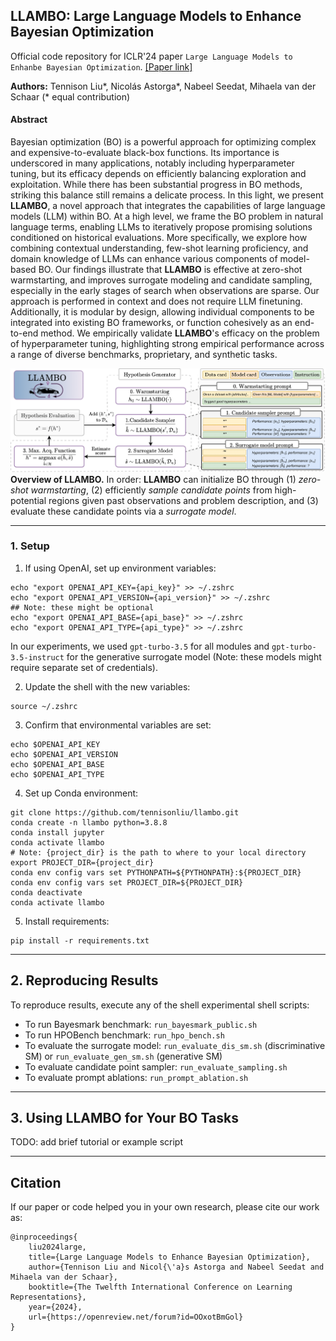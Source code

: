 ## LLAMBO: Large Language Models to Enhance Bayesian Optimization

Official code repository for ICLR'24 paper `Large Language Models to Enhanbe Bayesian Optimization`.
[[Paper link]](https://arxiv.org/abs/2402.03921)

**Authors:** Tennison Liu*, Nicolás Astorga*, Nabeel Seedat, Mihaela van der Schaar (* equal contribution)

#### Abstract
Bayesian optimization (BO) is a powerful approach for optimizing complex and expensive-to-evaluate black-box functions. Its importance is underscored in many applications, notably including hyperparameter tuning, but its efficacy depends on efficiently balancing exploration and exploitation. While there has been substantial progress in BO methods, striking this balance still remains a delicate process. In this light, we present **LLAMBO**, a novel approach that integrates the capabilities of large language models (LLM) within BO. At a high level, we frame the BO problem in natural language terms, enabling LLMs to iteratively propose promising solutions conditioned on historical evaluations. More specifically, we explore how combining contextual understanding, few-shot learning proficiency, and domain knowledge of LLMs can enhance various components of model-based BO. Our findings illustrate that **LLAMBO** is effective at zero-shot warmstarting, and improves surrogate modeling and candidate sampling, especially in the early stages of search when observations are sparse. Our approach is performed in context and does not require LLM finetuning. Additionally, it is modular by design, allowing individual components to be integrated into existing BO frameworks, or function cohesively as an end-to-end method. We empirically validate **LLAMBO**'s efficacy on the problem of hyperparameter tuning, highlighting strong empirical performance across a range of diverse benchmarks, proprietary, and synthetic tasks.

![LLAMBO Overview](./images/llambo_architecture.png)
**Overview of LLAMBO.** In order: **LLAMBO** can initialize BO through (1) *zero-shot warmstarting*, (2) efficiently *sample candidate points* from high-potential regions given past observations and problem description, and (3) evaluate these candidate points via a *surrogate model*.

---

### 1. Setup

1. If using OpenAI, set up environment variables:

```
echo "export OPENAI_API_KEY={api_key}" >> ~/.zshrc
echo "export OPENAI_API_VERSION={api_version}" >> ~/.zshrc
## Note: these might be optional
echo "export OPENAI_API_BASE={api_base}" >> ~/.zshrc
echo "export OPENAI_API_TYPE={api_type}" >> ~/.zshrc
```
In our experiments, we used ```gpt-turbo-3.5``` for all modules and ```gpt-turbo-3.5-instruct``` for the generative surrogate model (Note: these models might require separate set of credentials).

2. Update the shell with the new variables:
```
source ~/.zshrc
```

3. Confirm that environmental variables are set:
```
echo $OPENAI_API_KEY
echo $OPENAI_API_VERSION
echo $OPENAI_API_BASE
echo $OPENAI_API_TYPE
```

4. Set up Conda environment:
```
git clone https://github.com/tennisonliu/llambo.git
conda create -n llambo python=3.8.8
conda install jupyter
conda activate llambo
# Note: {project_dir} is the path to where to your local directory
export PROJECT_DIR={project_dir}
conda env config vars set PYTHONPATH=${PYTHONPATH}:${PROJECT_DIR}
conda env config vars set PROJECT_DIR=${PROJECT_DIR}
conda deactivate
conda activate llambo
```

5. Install requirements:
```
pip install -r requirements.txt
```

---

## 2. Reproducing Results

To reproduce results, execute any of the shell experimental shell scripts:
- To run Bayesmark benchmark: ```run_bayesmark_public.sh```
- To run HPOBench benchmark: ```run_hpo_bench.sh```
- To evaluate the surrogate model: ```run_evaluate_dis_sm.sh``` (discriminative SM) or ```run_evaluate_gen_sm.sh``` (generative SM)
- To evaluate candidate point sampler: ```run_evaluate_sampling.sh```
- To evaluate prompt ablations: ```run_prompt_ablation.sh```

---

## 3. Using LLAMBO for Your BO Tasks

TODO: add brief tutorial or example script


---

## Citation
If our paper or code helped you in your own research, please cite our work as:

```
@inproceedings{
    liu2024large,
    title={Large Language Models to Enhance Bayesian Optimization},
    author={Tennison Liu and Nicol{\'a}s Astorga and Nabeel Seedat and Mihaela van der Schaar},
    booktitle={The Twelfth International Conference on Learning Representations},
    year={2024},
    url={https://openreview.net/forum?id=OOxotBmGol}
}
```